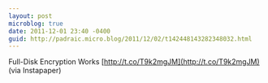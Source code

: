 ```yaml
---
layout: post
microblog: true
date: 2011-12-01 23:40 -0400
guid: http://padraic.micro.blog/2011/12/02/t142448143282348032.html
---
```

Full-Disk Encryption Works [http://t.co/T9k2mgJM](http://t.co/T9k2mgJM) (via Instapaper)
